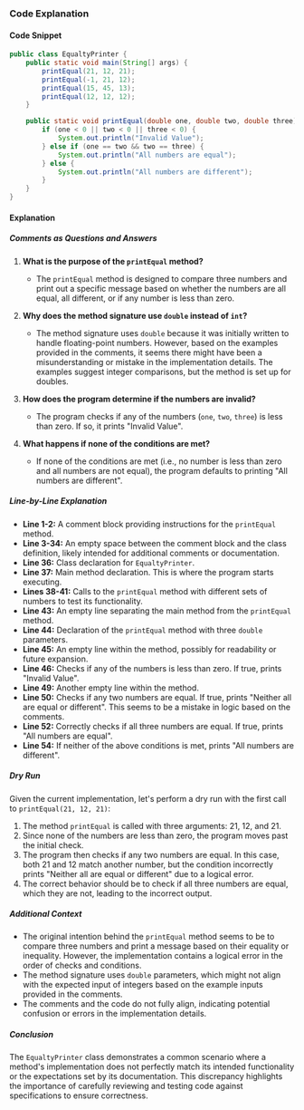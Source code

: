 ### Code Explanation

#### Code Snippet
```java
public class EqualtyPrinter {
    public static void main(String[] args) {
        printEqual(21, 12, 21);
        printEqual(-1, 21, 12);
        printEqual(15, 45, 13);
        printEqual(12, 12, 12);
    }

    public static void printEqual(double one, double two, double three) {
        if (one < 0 || two < 0 || three < 0) {
            System.out.println("Invalid Value");
        } else if (one == two && two == three) {
            System.out.println("All numbers are equal");
        } else {
            System.out.println("All numbers are different");
        }
    }
}
```

#### Explanation

##### Comments as Questions and Answers

1. **What is the purpose of the `printEqual` method?**
   - The `printEqual` method is designed to compare three numbers and print out a specific message based on whether the numbers are all equal, all different, or if any number is less than zero.

2. **Why does the method signature use `double` instead of `int`?**
   - The method signature uses `double` because it was initially written to handle floating-point numbers. However, based on the examples provided in the comments, it seems there might have been a misunderstanding or mistake in the implementation details. The examples suggest integer comparisons, but the method is set up for doubles.

3. **How does the program determine if the numbers are invalid?**
   - The program checks if any of the numbers (`one`, `two`, `three`) is less than zero. If so, it prints "Invalid Value".

4. **What happens if none of the conditions are met?**
   - If none of the conditions are met (i.e., no number is less than zero and all numbers are not equal), the program defaults to printing "All numbers are different".

##### Line-by-Line Explanation

- **Line 1-2:** A comment block providing instructions for the `printEqual` method.
- **Line 3-34:** An empty space between the comment block and the class definition, likely intended for additional comments or documentation.
- **Line 36:** Class declaration for `EqualtyPrinter`.
- **Line 37:** Main method declaration. This is where the program starts executing.
- **Lines 38-41:** Calls to the `printEqual` method with different sets of numbers to test its functionality.
- **Line 43:** An empty line separating the main method from the `printEqual` method.
- **Line 44:** Declaration of the `printEqual` method with three `double` parameters.
- **Line 45:** An empty line within the method, possibly for readability or future expansion.
- **Line 46:** Checks if any of the numbers is less than zero. If true, prints "Invalid Value".
- **Line 49:** Another empty line within the method.
- **Line 50:** Checks if any two numbers are equal. If true, prints "Neither all are equal or different". This seems to be a mistake in logic based on the comments.
- **Line 52:** Correctly checks if all three numbers are equal. If true, prints "All numbers are equal".
- **Line 54:** If neither of the above conditions is met, prints "All numbers are different".

##### Dry Run

Given the current implementation, let's perform a dry run with the first call to `printEqual(21, 12, 21)`:

1. The method `printEqual` is called with three arguments: 21, 12, and 21.
2. Since none of the numbers are less than zero, the program moves past the initial check.
3. The program then checks if any two numbers are equal. In this case, both 21 and 12 match another number, but the condition incorrectly prints "Neither all are equal or different" due to a logical error.
4. The correct behavior should be to check if all three numbers are equal, which they are not, leading to the incorrect output.

##### Additional Context

- The original intention behind the `printEqual` method seems to be to compare three numbers and print a message based on their equality or inequality. However, the implementation contains a logical error in the order of checks and conditions.
- The method signature uses `double` parameters, which might not align with the expected input of integers based on the example inputs provided in the comments.
- The comments and the code do not fully align, indicating potential confusion or errors in the implementation details.

##### Conclusion

The `EqualtyPrinter` class demonstrates a common scenario where a method's implementation does not perfectly match its intended functionality or the expectations set by its documentation. This discrepancy highlights the importance of carefully reviewing and testing code against specifications to ensure correctness.